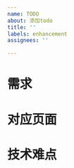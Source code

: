```yaml
---
name: TODO
about: 添加todo
title: ''
labels: enhancement
assignees: ''

---
```


# 需求


# 对应页面


# 技术难点
